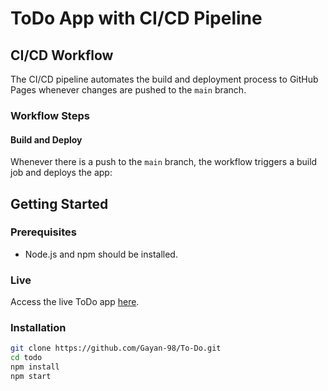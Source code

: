 # ToDo App with CI/CD Pipeline


## CI/CD Workflow

The CI/CD pipeline automates the build and deployment process to GitHub Pages whenever changes are pushed to the `main` branch.

### Workflow Steps

#### Build and Deploy

Whenever there is a push to the `main` branch, the workflow triggers a build job and deploys the app:

## Getting Started

### Prerequisites

- Node.js and npm should be installed.

### Live
Access the live ToDo app [here](https://nandees13.github.io/Todo/).

### Installation

   ```bash
   git clone https://github.com/Gayan-98/To-Do.git
   cd todo
   npm install
   npm start
